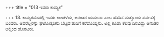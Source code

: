 +++
title = "013 ಇವರು ಕಾಮ್ಯಕ"

+++
13. ಕಾಮ್ಯಕವನದಲ್ಲಿ ಇವರು ಕಾಲಕಳೆದು, ಅನಂತರ ಯಮುನಾ ಎಂಬ ಹೆಸರಿನ ಮತ್ತೊಂದು ಪರ್ವತಕ್ಕೆ ಬಂದರು. ಅವರೆಲ್ಲರನ್ನು ಘಟೋತ್ಕಚನು ಬೆಟ್ಟದ ತುದಿಗೆ ಕರೆದೊಯ್ದನು. ಅಲ್ಲಿ ಕೂಡಾ ಕೆಲವು ದಿನವಿದ್ದು ಅನಂತರ ಅಲ್ಲಿಂದ ಹೊರಟರು.